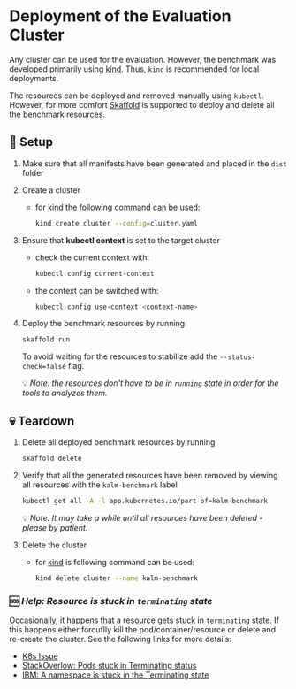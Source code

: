# Deployment of the Evaluation Cluster

Any cluster can be used for the evaluation. However, the benchmark was developed primarily using [kind](https://kind.sigs.k8s.io). Thus, `kind` is recommended for local deployments.

The resources can be deployed and removed manually using `kubectl`.
However, for more comfort [Skaffold](https://skaffold.dev) is supported to deploy and delete all the benchmark resources.


## 🐣 Setup

1. Make sure that all manifests have been generated and placed in the `dist` folder
2. Create a cluster
   - for [kind](https://kind.sigs.k8s.io) the following command can be used:
     ```sh
     kind create cluster --config=cluster.yaml
     ```

3. Ensure that **kubectl context** is set to the target cluster
   - check the current context with:
     ```sh
     kubectl config current-context
     ```
   - the context can be switched with:
     ```sh
     kubectl config use-context <context-name>
     ```
4. Deploy the benchmark resources by running

   ```sh
   skaffold run
   ```

   To avoid waiting for the resources to stabilize add the `--status-check=false` flag.

   💡 _Note: the resources don't have to be in `running` state in order for the tools to analyzes them._

## 💀 Teardown

1. Delete all deployed benchmark resources by running
   ```sh
   skaffold delete
   ```
2. Verify that all the generated resources have been removed by viewing all resources with the `kalm-benchmark` label

   ```sh
   kubectl get all -A -l app.kubernetes.io/part-of=kalm-benchmark
   ```

   💡 _Note: It may take a while until all resources have been deleted - please by patient._

3. Delete the cluster
   - for [kind](https://kind.sigs.k8s.io) is following command can be used:
     ```sh
     kind delete cluster --name kalm-benchmark
     ```

### 🆘 _Help: Resource is stuck in `terminating` state_

Occasionally, it happens that a resource gets stuck in `terminating` state.
If this happens either forcuflly kill the pod/container/resource or delete and re-create the cluster.
See the following links for more details:

- [K8s Issue](https://github.com/kubernetes/kubernetes/issues/25456)
- [StackOverlow: Pods stuck in Terminating status](https://stackoverflow.com/questions/35453792/pods-stuck-in-terminating-status)
- [IBM: A namespace is stuck in the Terminating state](https://www.ibm.com/docs/en/cloud-private/3.1.2?topic=console-namespace-is-stuck-in-terminating-state)
